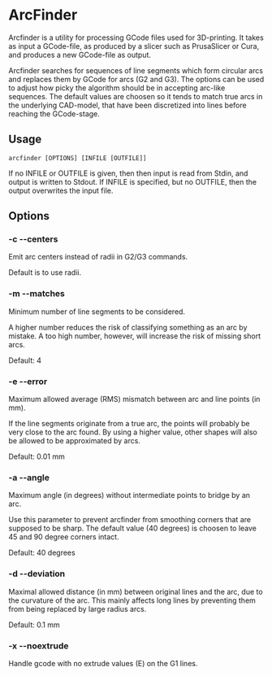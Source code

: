# ArcFinder

Arcfinder is a utility for processing GCode files used for
3D-printing.  It takes as input a GCode-file, as produced by a slicer
such as PrusaSlicer or Cura, and produces a new GCode-file as output.

Arcfinder searches for sequences of line segments which form circular
arcs and replaces them by GCode for arcs (G2 and G3).  The options can
be used to adjust how picky the algorithm should be in accepting
arc-like sequences.  The default values are choosen so it tends to
match true arcs in the underlying CAD-model, that have been
discretized into lines before reaching the GCode-stage.

## Usage

    arcfinder [OPTIONS] [INFILE [OUTFILE]]

If no INFILE or OUTFILE is given, then then input is read from Stdin,
and output is written to Stdout.  If INFILE is specified, but no OUTFILE, then
the output overwrites the input file.


## Options

### -c --centers

Emit arc centers instead of radii in G2/G3 commands.

Default is to use radii.


### -m --matches

Minimum number of line segments to be considered.

A higher number reduces the risk of classifying something as an arc by mistake.
A too high number, however, will increase the risk of missing short arcs.

Default: 4


### -e --error

Maximum allowed average (RMS) mismatch between arc and line points (in mm).

If the line segments originate from a true arc, the points will
probably be very close to the arc found.  By using a higher value,
other shapes will also be allowed to be approximated by arcs.

Default: 0.01 mm


### -a --angle

Maximum angle (in degrees) without intermediate points to bridge by an arc.

Use this parameter to prevent arcfinder from smoothing corners that
are supposed to be sharp.  The default value (40 degrees) is choosen to leave
45 and 90 degree corners intact.

Default: 40 degrees


### -d --deviation

Maximal allowed distance (in mm) between original lines and the arc,
due to the curvature of the arc.  This mainly affects long lines by
preventing them from being replaced by large radius arcs.

Default: 0.1 mm


### -x --noextrude

Handle gcode with no extrude values (E) on the G1 lines.
